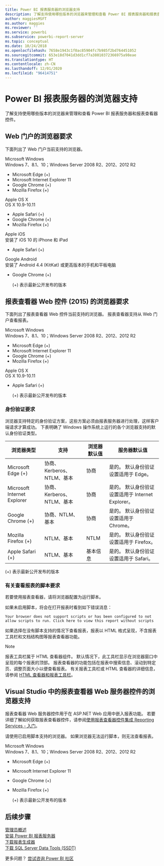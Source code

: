 ```yaml
---
title: Power BI 报表服务器的浏览器支持
description: 了解支持使用哪些版本的浏览器来管理和查看 Power BI 报表服务器和报表查看器控件。
author: maggiesMSFT
ms.author: maggies
ms.reviewer: ''
ms.service: powerbi
ms.subservice: powerbi-report-server
ms.topic: conceptual
ms.date: 10/24/2018
ms.openlocfilehash: 7658e1943c1f0ac85904fc7b985f2bd764451052
ms.sourcegitcommit: 653e18d7041d3dd1cf7a38010372366975a98eae
ms.translationtype: HT
ms.contentlocale: zh-CN
ms.lasthandoff: 12/01/2020
ms.locfileid: "96414751"
---
```

# <a name="browser-support-for-power-bi-report-server"></a>Power BI 报表服务器的浏览器支持
了解支持使用哪些版本的浏览器来管理和查看 Power BI 报表服务器和报表查看器控件。

## <a name="browser-requirements-for-the-web-portal"></a>Web 门户的浏览器要求
下面列出了 Web 门户当前支持的浏览器。

Microsoft Windows   
Windows 7、8.1、10；Windows Server 2008 R2、2012、2012 R2 

* Microsoft Edge (+)
* Microsoft Internet Explorer 11
* Google Chrome (+)
* Mozilla Firefox (+)

Apple OS X   
OS X 10.9-10.11 

* Apple Safari (+)
* Google Chrome (+)
* Mozilla Firefox (+)

Apple iOS   
安装了 iOS 10 的 iPhone 和 iPad 

* Apple Safari (+)

Google Android   
安装了 Android 4.4 (KitKat) 或更高版本的手机和平板电脑 

* Google Chrome (+)
  
  (+)  表示最新公开发布的版本

## <a name="browser-requirements-for-the-report-viewer-web-control-2015"></a>报表查看器 Web 控件 (2015) 的浏览器要求
下面列出了报表查看器 Web 控件当前支持的浏览器。 报表查看器支持从 Web 门户查看报表。

Microsoft Windows   
Windows 7、8.1、10；Windows Server 2008 R2、2012、2012 R2 

* Microsoft Edge (+)
* Microsoft Internet Explorer 11
* Google Chrome (+)
* Mozilla Firefox (+)

Apple OS X   
OS X 10.9-10.11 

* Apple Safari (+)
  
  (+)  表示最新公开发布的版本

### <a name="authentication-requirements"></a>身份验证要求
浏览器支持特定的身份验证方案，这些方案必须由报表服务器进行处理，这样客户端请求才算成功。 下表明确了 Windows 操作系统上运行的各个浏览器支持的默认身份验证类型。

| 浏览器类型  | 支持  | 浏览器默认值  | 服务器默认值  |
| --- | --- | --- | --- |
| Microsoft Edge  (+) |协商、Kerberos、NTLM、基本 |协商 |是的。 默认身份验证设置适用于 Edge。 |
| Microsoft Internet Explorer  |协商、Kerberos、NTLM、基本 |协商 |是的。 默认身份验证设置适用于 Internet Explorer。 |
| Google Chrome  (+) |协商、NTLM、基本 |协商 |是的。 默认身份验证设置适用于 Chrome。 |
| Mozilla Firefox  (+) |NTLM、基本 |NTLM |是的。 默认身份验证设置适用于 Firefox。 |
| Apple Safari  (+) |NTLM、基本 |基本信息 |是的。 默认身份验证设置适用于 Safari。 |

 (+)  表示最新公开发布的版本

### <a name="script-requirements-for-viewing-reports"></a>有关查看报表的脚本要求
若要使用报表查看器，请将浏览器配置为运行脚本。

如果未启用脚本，将会在打开报表时看到如下错误消息：

```
Your browser does not support scripts or has been configured to not allow scripts to run. Click here to view this report without scripts
```

 如果选择在没有脚本支持的情况下查看报表，报表以 HTML 格式呈现，不含报表工具栏和文档结构图等报表查看器功能。

> [!NOTE]
> 报表工具栏属于 HTML 查看器组件。 默认情况下，此工具栏显示在浏览器窗口中呈现的每个报表的顶部。 报表查看器的功能包括在报表中搜索信息、滚动到特定页、调整页面大小以便查看报表。 有关报表工具栏或 HTML 查看器的详细信息，请参阅 [HTML 查看器和报表工具栏](/sql/reporting-services/html-viewer-and-the-report-toolbar)。
> 
> 

## <a name="browser-support-for-report-viewer-web-server-controls-in-visual-studio"></a>Visual Studio 中的报表查看器 Web 服务器控件的浏览器支持
报表查看器 Web 服务器控件用于在 ASP.NET Web 应用中嵌入报表功能。 若要详细了解如何获取报表查看器控件，请参阅[使用报表查看器控件集成 Reporting Services - 入门](/sql/reporting-services/application-integration/integrating-reporting-services-using-reportviewer-controls-get-started)。

请使用已启用脚本支持的浏览器。 如果浏览器无法运行脚本，则无法查看报表。

Microsoft Windows   
Windows 7、8.1、10；Windows Server 2008 R2、2012、2012 R2 

* Microsoft Edge (+)
* Microsoft Internet Explorer 11
* Google Chrome (+)
* Mozilla Firefox (+)
  
  (+)  表示最新公开发布的版本

## <a name="next-steps"></a>后续步骤
[管理员概述](admin-handbook-overview.md)  
[安装 Power BI 报表服务器](install-report-server.md)  
[下载报表生成器](https://www.microsoft.com/download/details.aspx?id=53613)  
[下载 SQL Server Data Tools (SSDT)](/sql/ssdt/download-sql-server-data-tools-ssdt)

更多问题？ [尝试咨询 Power BI 社区](https://community.powerbi.com/)